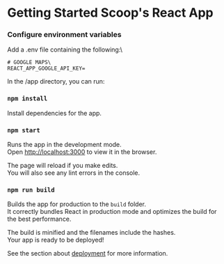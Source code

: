 # Getting Started Scoop's React App

### Configure environment variables
Add a .env file containing the following:\
```
# GOOGLE MAPS\
REACT_APP_GOOGLE_API_KEY=
```

In the /app directory, you can run:
### `npm install`

Install dependencies for the app.

### `npm start`

Runs the app in the development mode.\
Open [http://localhost:3000](http://localhost:3000) to view it in the browser.

The page will reload if you make edits.\
You will also see any lint errors in the console.

### `npm run build`

Builds the app for production to the `build` folder.\
It correctly bundles React in production mode and optimizes the build for the best performance.

The build is minified and the filenames include the hashes.\
Your app is ready to be deployed!

See the section about [deployment](https://facebook.github.io/create-react-app/docs/deployment) for more information.
